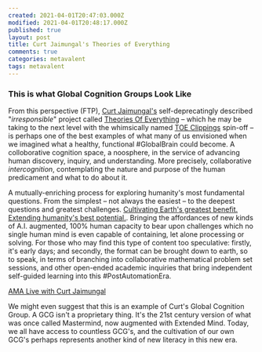 ```yaml
---
created: 2021-04-01T20:47:03.000Z
modified: 2021-04-01T20:48:17.000Z
published: true
layout: post
title: Curt Jaimungal's Theories of Everything
comments: true
categories: metavalent
tags: metavalent
---
```

### This is what Global Cognition Groups Look Like

From this perspective (FTP), [Curt Jaimungal's](https://www.patreon.com/curtjaimungal) self-deprecatingly described "_irresponsible_" project called [Theories Of Everything](https://www.youtube.com/c/TheoriesofEverything/featured) &ndash; which he may be taking to the next level with the whimsically named [TOE Clippings](https://www.youtube.com/channel/UCdITf9DoFmndXy7nXWIoa7g/featured) spin-off &ndash; is perhaps one of the best examples of what many of us envisioned when we imagined what a healthy, functional #GlobalBrain could become. A colloborative cognition space, a noosphere, in the service of advancing human discovery, inquiry, and understanding. More precisely, collaborative _intercognition_, contemplating the nature and purpose of the human predicament and what to do about it.

A mutually-enriching process for exploring humanity's most fundamental questions. From the simplest &ndash; not always the easiest &ndash; to the deepest questions and greatest challenges. [Cultivating Earth's greatest benefit. Extending humanity's best potential.](https://GlobalCognitionGroup.com). Bringing the affordances of new kinds of A.I. augmented, 100% human capacity to bear upon challenges which no single human mind is even capable of containing, let alone processing or solving. For those who may find this type of content too speculative: firstly, it's early days; and secondly, the format can be brought down to earth, so to speak, in terms of branching into collaborative mathematical problem set sessions, and other open-ended academic inquiries that bring independent self-guided learning into this #PostAutomationEra.

[AMA Live with Curt Jaimungal](https://youtu.be/N45kAuaVJ6s)

We might even suggest that this is an example of Curt's Global Cognition Group. A GCG isn't a proprietary thing. It's the 21st century version of what was once called Mastermind, now augmented with Extended Mind. Today, we all have access to countless GCG's, and the cultivation of our own GCG's perhaps represents another kind of new literacy in this new era.
